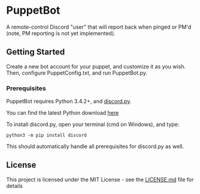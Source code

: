 # PuppetBot

A remote-control Discord "user" that will report back when pinged or PM'd (note, PM reporting is not yet implemented).

## Getting Started

Create a new bot account for your puppet, and customize it as you wish. Then, configure PuppetConfig.txt, and run PuppetBot.py.

### Prerequisites

PuppetBot requires Python 3.4.2+, and [discord.py](https://github.com/Rapptz/discord.py).

You can find the latest Python download [here](https://www.python.org/downloads/)

To install discord.py, open your terminal (cmd on Windows), and type:

```
python3 -m pip install discord

```

This should automatically handle all prerequisites for discord.py as well.

## License

This project is licensed under the MIT License - see the [LICENSE.md](LICENSE.md) file for details